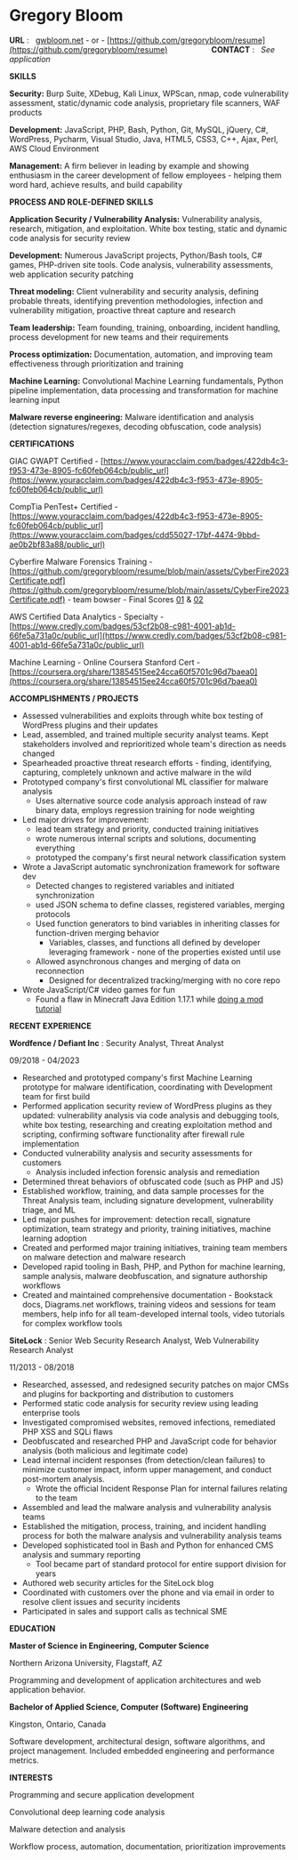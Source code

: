 Gregory Bloom
============

**URL** : &nbsp; [gwbloom.net](http://gwbloom.net) - or - [https://github.com/gregorybloom/resume](https://github.com/gregorybloom/resume) &nbsp;&nbsp;&nbsp;&nbsp;&nbsp;&nbsp;&nbsp;&nbsp;&nbsp;&nbsp;&nbsp;&nbsp;&nbsp;&nbsp;&nbsp;&nbsp;&nbsp;&nbsp; **CONTACT** : &nbsp; _See application_

**SKILLS**

**Security:** Burp Suite, XDebug, Kali Linux, WPScan, nmap, code vulnerability assessment, static/dynamic code analysis, proprietary file scanners, WAF products

**Development:** JavaScript, PHP, Bash, Python, Git, MySQL, jQuery, C#, WordPress, Pycharm, Visual Studio, Java, HTML5, CSS3, C++, Ajax, Perl, AWS Cloud Environment

**Management:** A firm believer in leading by example and showing enthusiasm in the career development of fellow employees - helping them word hard, achieve results, and build capability

**PROCESS AND ROLE-DEFINED SKILLS**

**Application Security / Vulnerability Analysis:** Vulnerability analysis, research, mitigation, and exploitation.  White box testing, static and dynamic code analysis for security review

**Development:** Numerous JavaScript projects, Python/Bash tools, C# games, PHP-driven site tools.  Code analysis, vulnerability assessments, web application security patching

**Threat modeling:** Client vulnerability and security analysis, defining probable threats, identifying prevention methodologies, infection and vulnerability mitigation, proactive threat capture and research

**Team leadership:** Team founding, training, onboarding, incident handling, process development for new teams and their requirements

**Process optimization:** Documentation, automation, and improving team effectiveness through prioritization and training

**Machine Learning:** Convolutional Machine Learning fundamentals, Python pipeline implementation, data processing and transformation for machine learning input

**Malware reverse engineering:** Malware identification and analysis (detection signatures/regexes, decoding obfuscation, code analysis)

**CERTIFICATIONS**

GIAC GWAPT Certified - [https://www.youracclaim.com/badges/422db4c3-f953-473e-8905-fc60feb064cb/public_url](https://www.youracclaim.com/badges/422db4c3-f953-473e-8905-fc60feb064cb/public_url)

CompTia PenTest+ Certified - [https://www.youracclaim.com/badges/422db4c3-f953-473e-8905-fc60feb064cb/public_url](https://www.youracclaim.com/badges/cdd55027-17bf-4474-9bbd-ae0b2bf83a88/public_url)

Cyberfire Malware Forensics Training - [https://github.com/gregorybloom/resume/blob/main/assets/CyberFire2023Certificate.pdf](https://github.com/gregorybloom/resume/blob/main/assets/CyberFire2023Certificate.pdf) - team bowser - Final Scores [01](https://github.com/gregorybloom/resume/blob/main/assets/CyberFire2023FinalScores01.PNG) & [02](https://github.com/gregorybloom/resume/blob/main/assets/CyberFire2023FinalScores02.PNG)


AWS Certified Data Analytics - Specialty - [https://www.credly.com/badges/53cf2b08-c981-4001-ab1d-66fe5a731a0c/public_url](https://www.credly.com/badges/53cf2b08-c981-4001-ab1d-66fe5a731a0c/public_url)

Machine Learning - Online Coursera Stanford Cert - [https://coursera.org/share/13854515ee24cca60f5701c96d7baea0](https://coursera.org/share/13854515ee24cca60f5701c96d7baea0)


**ACCOMPLISHMENTS / PROJECTS**

 - Assessed vulnerabilities and exploits through white box testing of WordPress plugins and their updates
 - Lead, assembled, and trained multiple security analyst teams.  Kept stakeholders involved and reprioritized whole team's direction as needs changed
 - Spearheaded proactive threat research efforts - finding, identifying, capturing, completely unknown and active malware in the wild
 - Prototyped company's first convolutional ML classifier for malware analysis
   - Uses alternative source code analysis approach instead of raw binary data, employs regression training for node weighting
 - Led major drives for improvement:
   - lead team strategy and priority, conducted training initiatives
   - wrote numerous internal scripts and solutions, documenting everything
   - prototyped the company's first neural network classification system
 - Wrote a JavaScript automatic synchronization framework for software dev
   - Detected changes to registered variables and initiated synchronization
   - used JSON schema to define classes, registered variables, merging protocols
   - Used function generators to bind variables in inheriting classes for function-driven merging behavior
     - Variables, classes, and functions all defined by developer leveraging framework - none of the properties existed until use
   - Allowed asynchronous changes and merging of data on reconnection
     - Designed for decentralized tracking/merging with no core repo
 - Wrote JavaScript/C# video games for fun
   - Found a flaw in Minecraft Java Edition 1.17.1 while [doing a mod tutorial](https://github.com/gregorybloom/FDZTutorialMod)




**RECENT EXPERIENCE**

**Wordfence / Defiant Inc** :
Security Analyst, Threat Analyst

09/2018 - 04/2023

 - Researched and prototyped company's first Machine Learning prototype for malware identification, coordinating with Development team for first build
 - Performed application security review of WordPress plugins as they updated: vulnerability analysis via code analysis and debugging tools, white box testing, researching and creating exploitation method and scripting, confirming software functionality after firewall rule implementation
 - Conducted vulnerability analysis and security assessments for customers
   - Analysis included infection forensic analysis and remediation
 - Determined threat behaviors of obfuscated code (such as PHP and JS)
 - Established workflow, training, and data sample processes for the Threat Analysis team, including signature development, vulnerability triage, and ML
 - Led major pushes for improvement: detection recall, signature optimization, team strategy and priority, training initiatives, machine learning adoption
 - Created and performed major training initiatives, training team members on malware detection and malware research
 - Developed rapid tooling in Bash, PHP, and Python for machine learning, sample analysis, malware deobfuscation, and signature authorship workflows
 - Created and maintained comprehensive documentation - Bookstack docs, Diagrams.net workflows, training videos and sessions for team members, help info for all team-developed internal tools, video tutorials for complex workflow tools

**SiteLock** :
Senior Web Security Research Analyst, Web Vulnerability Research Analyst

11/2013 - 08/2018

- Researched, assessed, and redesigned security patches on major CMSs and plugins for backporting and distribution to customers
- Performed static code analysis for security review using leading enterprise tools
- Investigated compromised websites, removed infections, remediated PHP XSS and SQLi flaws
- Deobfuscated and researched PHP and JavaScript code for behavior analysis (both malicious and legitimate code)
- Lead internal incident responses (from detection/clean failures) to minimize customer impact, inform upper management, and conduct post-mortem analysis.
  - Wrote the official Incident Response Plan for internal failures relating to the team
- Assembled and lead the malware analysis and vulnerability analysis teams
- Established the mitigation, process, training, and incident handling process for both the malware analysis and vulnerability analysis teams
- Developed sophisticated tool in Bash and Python for enhanced CMS analysis and summary reporting
  - Tool became part of standard protocol for entire support division for years
- Authored web security articles for the SiteLock blog
- Coordinated with customers over the phone and via email in order to resolve client issues and security incidents
- Participated in sales and support calls as technical SME

**EDUCATION**

**Master of Science in Engineering, Computer Science**

Northern Arizona University, Flagstaff, AZ

Programming and development of application architectures and web application behavior.

**Bachelor of Applied Science, Computer (Software) Engineering**

Kingston, Ontario, Canada

Software development, architectural design, software algorithms, and project management.  Included embedded engineering and performance metrics.

**INTERESTS**

Programming and secure application development

Convolutional deep learning code analysis

Malware detection and analysis

Workflow process, automation, documentation, prioritization improvements
